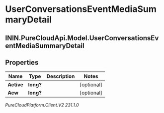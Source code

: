 # UserConversationsEventMediaSummaryDetail

## ININ.PureCloudApi.Model.UserConversationsEventMediaSummaryDetail

## Properties

|Name | Type | Description | Notes|
|------------ | ------------- | ------------- | -------------|
| **Active** | **long?** |  | [optional] |
| **Acw** | **long?** |  | [optional] |



_PureCloudPlatform.Client.V2 231.1.0_
